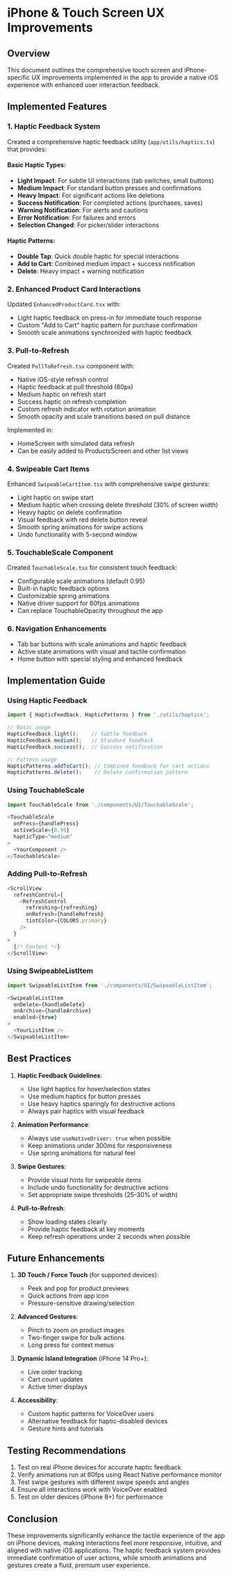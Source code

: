 # iPhone & Touch Screen UX Improvements

## Overview
This document outlines the comprehensive touch screen and iPhone-specific UX improvements implemented in the app to provide a native iOS experience with enhanced user interaction feedback.

## Implemented Features

### 1. Haptic Feedback System
Created a comprehensive haptic feedback utility (`app/utils/haptics.ts`) that provides:

#### Basic Haptic Types:
- **Light Impact**: For subtle UI interactions (tab switches, small buttons)
- **Medium Impact**: For standard button presses and confirmations
- **Heavy Impact**: For significant actions like deletions
- **Success Notification**: For completed actions (purchases, saves)
- **Warning Notification**: For alerts and cautions
- **Error Notification**: For failures and errors
- **Selection Changed**: For picker/slider interactions

#### Haptic Patterns:
- **Double Tap**: Quick double haptic for special interactions
- **Add to Cart**: Combined medium impact + success notification
- **Delete**: Heavy impact + warning notification

### 2. Enhanced Product Card Interactions
Updated `EnhancedProductCard.tsx` with:
- Light haptic feedback on press-in for immediate touch response
- Custom "Add to Cart" haptic pattern for purchase confirmation
- Smooth scale animations synchronized with haptic feedback

### 3. Pull-to-Refresh
Created `PullToRefresh.tsx` component with:
- Native iOS-style refresh control
- Haptic feedback at pull threshold (80px)
- Medium haptic on refresh start
- Success haptic on refresh completion
- Custom refresh indicator with rotation animation
- Smooth opacity and scale transitions based on pull distance

Implemented in:
- HomeScreen with simulated data refresh
- Can be easily added to ProductsScreen and other list views

### 4. Swipeable Cart Items
Enhanced `SwipeableCartItem.tsx` with comprehensive swipe gestures:
- Light haptic on swipe start
- Medium haptic when crossing delete threshold (30% of screen width)
- Heavy haptic on delete confirmation
- Visual feedback with red delete button reveal
- Smooth spring animations for swipe actions
- Undo functionality with 5-second window

### 5. TouchableScale Component
Created `TouchableScale.tsx` for consistent touch feedback:
- Configurable scale animations (default 0.95)
- Built-in haptic feedback options
- Customizable spring animations
- Native driver support for 60fps animations
- Can replace TouchableOpacity throughout the app

### 6. Navigation Enhancements
- Tab bar buttons with scale animations and haptic feedback
- Active state animations with visual and tactile confirmation
- Home button with special styling and enhanced feedback

## Implementation Guide

### Using Haptic Feedback
```typescript
import { HapticFeedback, HapticPatterns } from './utils/haptics';

// Basic usage
HapticFeedback.light();    // Subtle feedback
HapticFeedback.medium();   // Standard feedback
HapticFeedback.success();  // Success notification

// Pattern usage
HapticPatterns.addToCart(); // Combined feedback for cart actions
HapticPatterns.delete();    // Delete confirmation pattern
```

### Using TouchableScale
```typescript
import TouchableScale from './components/UI/TouchableScale';

<TouchableScale
  onPress={handlePress}
  activeScale={0.95}
  hapticType="medium"
>
  <YourComponent />
</TouchableScale>
```

### Adding Pull-to-Refresh
```typescript
<ScrollView
  refreshControl={
    <RefreshControl
      refreshing={refreshing}
      onRefresh={handleRefresh}
      tintColor={COLORS.primary}
    />
  }
>
  {/* Content */}
</ScrollView>
```

### Using SwipeableListItem
```typescript
import SwipeableListItem from './components/UI/SwipeableListItem';

<SwipeableListItem
  onDelete={handleDelete}
  onArchive={handleArchive}
  enabled={true}
>
  <YourListItem />
</SwipeableListItem>
```

## Best Practices

1. **Haptic Feedback Guidelines**:
   - Use light haptics for hover/selection states
   - Use medium haptics for button presses
   - Use heavy haptics sparingly for destructive actions
   - Always pair haptics with visual feedback

2. **Animation Performance**:
   - Always use `useNativeDriver: true` when possible
   - Keep animations under 300ms for responsiveness
   - Use spring animations for natural feel

3. **Swipe Gestures**:
   - Provide visual hints for swipeable items
   - Include undo functionality for destructive actions
   - Set appropriate swipe thresholds (25-30% of width)

4. **Pull-to-Refresh**:
   - Show loading states clearly
   - Provide haptic feedback at key moments
   - Keep refresh operations under 2 seconds when possible

## Future Enhancements

1. **3D Touch / Force Touch** (for supported devices):
   - Peek and pop for product previews
   - Quick actions from app icon
   - Pressure-sensitive drawing/selection

2. **Advanced Gestures**:
   - Pinch to zoom on product images
   - Two-finger swipe for bulk actions
   - Long press for context menus

3. **Dynamic Island Integration** (iPhone 14 Pro+):
   - Live order tracking
   - Cart count updates
   - Active timer displays

4. **Accessibility**:
   - Custom haptic patterns for VoiceOver users
   - Alternative feedback for haptic-disabled devices
   - Gesture hints and tutorials

## Testing Recommendations

1. Test on real iPhone devices for accurate haptic feedback
2. Verify animations run at 60fps using React Native performance monitor
3. Test swipe gestures with different swipe speeds and angles
4. Ensure all interactions work with VoiceOver enabled
5. Test on older devices (iPhone 8+) for performance

## Conclusion

These improvements significantly enhance the tactile experience of the app on iPhone devices, making interactions feel more responsive, intuitive, and aligned with native iOS applications. The haptic feedback system provides immediate confirmation of user actions, while smooth animations and gestures create a fluid, premium user experience.